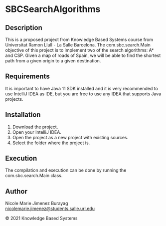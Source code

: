 # SBCSearchAlgorithms

## Description
This is a proposed project from Knowledge Based Systems course from Universitat Ramon Llull - La Salle Barcelona. 
The com.sbc.search.Main objective of this project is to implement two of the search algorithms: A* and CSP. Given a map of roads of
Spain, we will be able to find the shortest path from a given origin to a given destination.


## Requirements

It is important to have Java 11 SDK installed and it is very recommended to use IntelliJ IDEA as IDE, but you are free
to use any IDEA that supports Java projects.

## Installation

1. Download the project.
2. Open your IntelliJ IDEA.
3. Open the project as a new project with existing sources.
4. Select the folder where the project is.

## Execution

The compilation and execution can be done by running the com.sbc.search.Main class. 

## Author

Nicole Marie Jimenez Burayag \
nicolemarie.jimenez@students.salle.url.edu

© 2021 Knowledge Based Systems